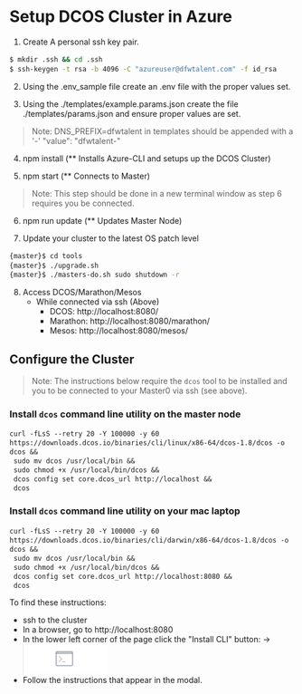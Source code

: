 # Setup DCOS Cluster in Azure

1. Create A personal ssh key pair.

```bash
$ mkdir .ssh && cd .ssh
$ ssh-keygen -t rsa -b 4096 -C "azureuser@dfwtalent.com" -f id_rsa
```

2. Using the .env_sample file create an .env file with the proper values set.

3. Using the ./templates/example.params.json create the file ./templates/params.json and ensure proper values are set.
  >Note: DNS_PREFIX=dfwtalent in templates should be appended with a '-'  "value": "dfwtalent-"

4. npm install  (** Installs Azure-CLI and setups up the DCOS Cluster)

5. npm start (** Connects to Master)
>Note: This step should be done in a new terminal window as step 6 requires you be connected.

6. npm run update (** Updates Master Node)

7. Update your cluster to the latest OS patch level

```bash
{master}$ cd tools
{master}$ ./upgrade.sh
{master}$ ./masters-do.sh sudo shutdown -r
```

8. Access DCOS/Marathon/Mesos  
    * While connected via ssh (Above)
        * DCOS: http://localhost:8080/
        * Marathon: http://localhost:8080/marathon/
        * Mesos: http://localhost:8080/mesos/

## Configure the Cluster
>Note: The instructions below require the `dcos` tool to be installed and you to be connected to your Master0 via ssh (see above).

### Install `dcos` command line utility on the master node
```
curl -fLsS --retry 20 -Y 100000 -y 60 https://downloads.dcos.io/binaries/cli/linux/x86-64/dcos-1.8/dcos -o dcos && 
 sudo mv dcos /usr/local/bin && 
 sudo chmod +x /usr/local/bin/dcos && 
 dcos config set core.dcos_url http://localhost && 
 dcos
```

### Install `dcos` command line utility on your mac laptop
```
curl -fLsS --retry 20 -Y 100000 -y 60 https://downloads.dcos.io/binaries/cli/darwin/x86-64/dcos-1.8/dcos -o dcos && 
 sudo mv dcos /usr/local/bin && 
 sudo chmod +x /usr/local/bin/dcos && 
 dcos config set core.dcos_url http://localhost:8080 && 
 dcos
```

To find these instructions:
* ssh to the cluster
* In a browser, go to http://localhost:8080
* In the lower left corner of the page click the "Install CLI" button: ->  ![Install CLI Button](images/commandline.png)
* Follow the instructions that appear in the modal.



